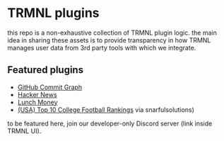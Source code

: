 # TRMNL plugins

this repo is a non-exhaustive collection of TRMNL plugin logic. the main idea in sharing these assets is to provide transparency in how TRMNL manages user data from 3rd party tools with which we integrate.

## Featured plugins

- [GitHub Commit Graph](/lib/github_commit_graph)
- [Hacker News](/lib/hacker_news)
- [Lunch Money](/lib/lunch_money)
- [(USA) Top 10 College Football Rankings](/lib/usa_college_football_rankings.md) via snarfulsolutions)

to be featured here, join our developer-only Discord server (link inside TRMNL UI).

